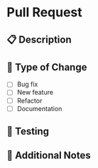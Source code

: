 # Pull Request

## 📋 Description  
<!-- Briefly describe what this PR does -->

## 🔄 Type of Change  
<!-- Select one -->
- [ ] Bug fix  
- [ ] New feature  
- [ ] Refactor  
- [ ] Documentation  

## 🧪 Testing  
<!-- Describe what and how you tested, and any important notes for the reviewer -->

## 📝 Additional Notes  
<!-- Optional: Add context, related issues, screenshots, or anything important -->